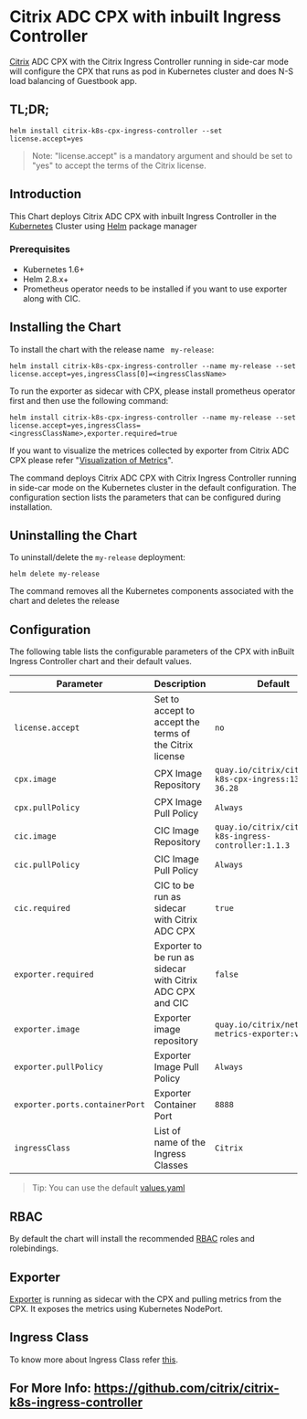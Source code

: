 # Citrix ADC CPX with inbuilt Ingress Controller  

[Citrix](https://www.citrix.com) ADC CPX with the Citrix Ingress Controller running in side-car mode will configure the CPX that runs as pod in Kubernetes cluster and does N-S load balancing of Guestbook app.


## TL;DR;
``` 
helm install citrix-k8s-cpx-ingress-controller --set license.accept=yes
```
> Note: "license.accept" is a mandatory argument and should be set to "yes" to accept the terms of the Citrix license.

## Introduction
This Chart deploys Citrix ADC CPX with inbuilt Ingress Controller in the [Kubernetes](https://kubernetes.io) Cluster using [Helm](https://helm.sh) package manager

### Prerequisites
* Kubernetes 1.6+
* Helm 2.8.x+
* Prometheus operator needs to be installed if you want to use exporter along with CIC.

## Installing the Chart

To install the chart with the release name ``` my-release```:

```helm install citrix-k8s-cpx-ingress-controller --name my-release --set license.accept=yes,ingressClass[0]=<ingressClassName>```

To run the exporter as sidecar with CPX, please install prometheus operator first and then use the following command:

```helm install citrix-k8s-cpx-ingress-controller --name my-release --set license.accept=yes,ingressClass=<ingressClassName>,exporter.required=true```

If you want to visualize the metrices collected by exporter from Citrix ADC CPX please refer "[Visualization of Metrics](https://github.com/citrix/citrix-k8s-ingress-controller/tree/master/metrics-visualizer#visualization-of-metrics)".

The command deploys Citrix ADC CPX with Citrix Ingress Controller running in side-car mode on the Kubernetes cluster in the default configuration. The configuration section lists the parameters that can be configured during installation.
 
## Uninstalling the Chart
To uninstall/delete the ```my-release``` deployment:
```
helm delete my-release
```
The command removes all the Kubernetes components associated with the chart and deletes the release

## Configuration
The following table lists the configurable parameters of the CPX with inBuilt Ingress Controller chart and their default values.

| Parameter | Description | Default |
| --------- | ----------- | ------- |
|```license.accept```|Set to accept to accept the terms of the Citrix license| ```no``` |
|```cpx.image```| CPX Image Repository| ```quay.io/citrix/citrix-k8s-cpx-ingress:13.0-36.28```|
|```cpx.pullPolicy```| CPX Image Pull Policy  | ```Always``` |
|```cic.image```| CIC Image Repository| ```quay.io/citrix/citrix-k8s-ingress-controller:1.1.3```|
|```cic.pullPolicy```| CIC Image Pull Policy  | ```Always``` |
|```cic.required```| CIC to be run as sidecar with Citrix ADC CPX| ```true```|
|```exporter.required```|Exporter to be run as sidecar with Citrix ADC CPX and CIC|```false```|
|```exporter.image```|Exporter image repository|```quay.io/citrix/netscaler-metrics-exporter:v1.0.4```|
|```exporter.pullPolicy```|Exporter Image Pull Policy|```Always```|
|```exporter.ports.containerPort```|Exporter Container Port|```8888```|
|```ingressClass```| List of name of the Ingress Classes  | ```Citrix``` |

> Tip: You can use the default [values.yaml](https://github.com/citrix/citrix-k8s-ingress-controller/tree/master/charts/examples/citrix-k8s-cpx-ingress-controller/values.yaml)

## RBAC
By default the chart will install the recommended [RBAC](https://kubernetes.io/docs/admin/authorization/rbac/) roles and rolebindings.

## Exporter
[Exporter](https://github.com/citrix/netscaler-metrics-exporter) is running as sidecar with the CPX and pulling metrics from the CPX. It exposes the metrics using Kubernetes NodePort.

## Ingress Class
To know more about Ingress Class refer [this](https://github.com/citrix/citrix-k8s-ingress-controller/blob/master/docs/ingress-class.md).

## For More Info: https://github.com/citrix/citrix-k8s-ingress-controller

